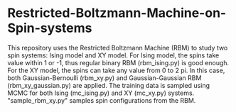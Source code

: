 # Restricted-Boltzmann-Machine-on-Spin-systems

This repository uses the Restricted Boltzmann Machine (RBM) to study two spin systems: Ising model and XY model. For Ising model, the spins take value within 1 or -1, thus regular binary RBM (rbm_ising.py) is good enough. For the XY model, the spins can take any value from 0 to 2 pi. In this case, both Gaussian-Bernoulli (rbm_xy.py) and Gaussian-Gaussian RBM (rbm_xy_gaussian.py) are applied. The training data is sampled using MCMC for both Ising (mc_ising.py) and XY (mc_xy.py) systems. "sample_rbm_xy.py" samples spin configurations from the RBM.
